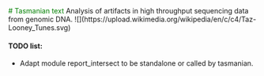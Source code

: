 <span style="color:green">
# Tasmanian
text</span>
Analysis of artifacts in high throughput sequencing data from genomic DNA.  
 ![](https://upload.wikimedia.org/wikipedia/en/c/c4/Taz-Looney_Tunes.svg)


#### TODO list:
* Adapt module report_intersect to be standalone or called by tasmanian.

